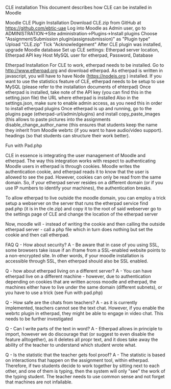 
CLE installation
  This document describes how CLE can be installed in Moodle

Moodle CLE Plugin Installation
  Download CLE.zip from GitHub at https://github.com/ebtic-uae
  Log into Moodle as Admin user, go to ADMINISTRATION->Site administration->Plugins->Install plugins
  Choose "Assignment/Submission plugin(assignsubmission)" as "Plugin type"
  Upload "CLE.zip"
  Tick "Acknowledgement"
  After CLE plugin was installed, upgrade Moodle database
  Set up CLE settings:
    Etherpad server location, Etherpad API key
    Host
    MySQL user for etherpad, Password, Database

Etherpad Installation
  For CLE to work, etherpad needs to be installed. 
  Go to http://www.etherpad.org and download etherpad. As etherpad is written in javascript, you will have to have Node       (https://nodejs.org ) installed.
  If you want to use the statistics feature of CLE, etherpad needs to be setup to use MySQL (please refer to the installation documents of ehterpad)
  Once etherpad is installed, take note of
    the API key (you can find this in the setting.json file)
    the URL where etherpad is installed
    Also in the settings.json, make sure to enable admin access, as you need this in order to install etherpad plugins
  Once etherpad is up and running, go to the plugins page (etherpad-url/admin/plugins) and install
    copy_paste_images (this allows to paste pictures into the assignments
    disable_change_author_name (this ensures that students keep the name they inherit from Moodle
    webrtc (if you want to have audio/video support).
    headings (so that students can structure their work better).

Fun with Pad.php

  CLE in essence is integrating the user management of Moodle and etherpad. The way this integration works with respect to authenticating Moodle users in etherpad is through cookies. Moodle writes the authentication cookie, and etherpad reads it to know that the user is allowed to see the pad. However, cookies can only be read from the same domain. So, if your etherpad server resides on a different domain (or if you use IP numbers to identify your machines), the authentication breaks.
  
  To allow etherpad to live outside the moodle domain, you can employ a trick 
setup a webserver on the server that runs the etherpad service
find pad.php (it is in the cle.zip) and copy it to the root of said webserver
go to the settings page of CLE and change the location of the etherpad server

  Now, moodle will - instead of writing the cookie and then calling the outside etherpad server - call a php file which in turn does nothing but set the cookie and then call etherpad.

FAQ
Q - How about security?
A - Be aware that in case of you using SSL, some browsers take issue if an iframe from a SSL-enabled website points to a non-encrypted site. In other words, if your moodle installation is accessible through SSL, then etherpad should also be SSL enabled. 

Q - how about etherpad living on a different server?
A - You can have etherpad live on a different machine - however, due to authentication depending on cookies that are written across moodle and etherpad, the machines either have to live under the same domain (different subnets), or you have to use a trick (see Fun with pad.php)

Q - How safe are the chats from teachers?
A - as it is currently implemented, teachers cannot see the text chat. However, if you enable the webrtc plugin in etherpad, they might be able to engage in video chat. This needs to be further investigated

Q - Can I write parts of the text in word?
A - Etherpad allows in principle to import, however we do discourage that (or suggest to even disable the feature alltogether), as it deletes all propr text, and it does take away the ability of the teacher to understand which student wrote what.

Q - Is the statistic that the teacher gets fool proof?
A - The statistic is based on interactions that happen on the assignment tool, within etherpad. Therefore, if two students decide to work together by sitting next to each other, and one of them is typing, then the system will only "see" the work of the typing student. The teacher needs to use common sense and not forget that machines are not infailable.

